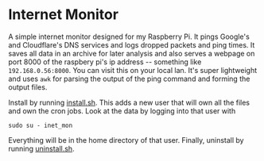 Internet Monitor
================
A simple internet monitor designed for my Raspberry Pi. It pings
Google's and Cloudflare's DNS services and logs dropped packets
and ping times. It saves all data in an archive for later analysis
and also serves a webpage on port 8000 of the raspbery pi's ip 
address -- something like `192.168.0.56:8000`. You can visit this
on your local lan. It's super lightweight and uses `awk` for parsing
the output of the ping command and forming the output files.

Install by running [install.sh](install.sh). This adds a new user that
will own all the files and own the cron jobs. Look at the data by 
logging into that user with

```
sudo su - inet_mon
```

Everything will be in the home directory of that user. Finally, uninstall
by running [uninstall.sh](uninstall.sh).
